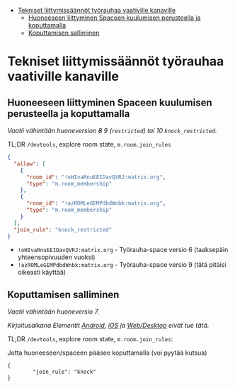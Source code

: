 <!-- START doctoc generated TOC please keep comment here to allow auto update -->
<!-- DON'T EDIT THIS SECTION, INSTEAD RE-RUN doctoc TO UPDATE -->

- [Tekniset liittymissäännöt työrauhaa vaativille kanaville](#tekniset-liittymiss%C3%A4%C3%A4nn%C3%B6t-ty%C3%B6rauhaa-vaativille-kanaville)
  - [Huoneeseen liittyminen Spaceen kuulumisen perusteella ja koputtamalla](#huoneeseen-liittyminen-spaceen-kuulumisen-perusteella-ja-koputtamalla)
  - [Koputtamisen salliminen](#koputtamisen-salliminen)

<!-- END doctoc generated TOC please keep comment here to allow auto update -->

# Tekniset liittymissäännöt työrauhaa vaativille kanaville

## Huoneeseen liittyminen Spaceen kuulumisen perusteella ja koputtamalla

_Vaatii vähintään huoneversion ~~8~~ 9 (`restricted`) tai 10 `knock_restricted`._

TL;DR `/devtools`, explore room state, `m.room.join_rules`

```json
{
  "allow": [
    {
      "room_id": "!oHIvaRnuEEIDavQVRJ:matrix.org",
      "type": "m.room_membership"
    },
    {
      "room_id": "!azROMLeGEMPdbdWnbk:matrix.org",
      "type": "m.room_membership"
    }
  ],
  "join_rule": "knock_restricted"
}
```

- `!oHIvaRnuEEIDavQVRJ:matrix.org` - Työrauha-space versio 6 (taaksepäin yhteensopivuuden vuoksi)
- `!azROMLeGEMPdbdWnbk:matrix.org` - Työrauha-space versio 9 (tätä pitäisi oikeasti käyttää)

## Koputtamisen salliminen

_Vaatii vähintään huoneversio 7._

_Kirjoitusaikana Elementit [Android](https://github.com/vector-im/element-android/issues/3875), [iOS](https://github.com/vector-im/element-ios/issues/4731) ja [Web/Desktop](https://github.com/vector-im/element-web/issues/18655) eivät tue tätä._

TL;DR `/devtools`, explore room state, `m.room.join_rules`:

Jotta huoneeseen/spaceen pääsee koputtamalla (voi pyytää kutsua)

```
{
        "join_rule": "knock"
}
```
